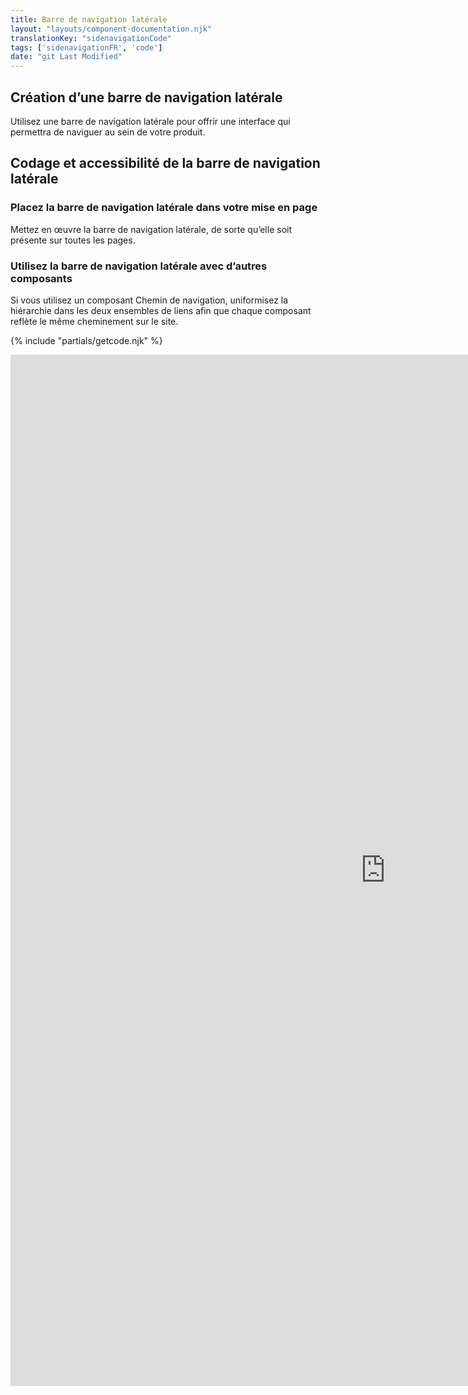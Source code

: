 ```yaml
---
title: Barre de navigation latérale
layout: "layouts/component-documentation.njk"
translationKey: "sidenavigationCode"
tags: ['sidenavigationFR', 'code']
date: "git Last Modified"
---
```


## Création d’une barre de navigation latérale

Utilisez une barre de navigation latérale pour offrir une interface qui permettra de naviguer au sein de votre produit.

## Codage et accessibilité de la barre de navigation latérale

### Placez la barre de navigation latérale dans votre mise en page

Mettez en œuvre la barre de navigation latérale, de sorte qu’elle soit présente sur toutes les pages.

### Utilisez la barre de navigation latérale avec d’autres composants

Si vous utilisez un composant Chemin de navigation, uniformisez la hiérarchie dans les deux ensembles de liens afin que chaque composant reflète le même cheminement sur le site.

{% include "partials/getcode.njk" %}

<iframe
  title="Survol des propriétés et des évènements relatifs à gcds-side-nav."
  src="https://cds-snc.github.io/gcds-components/iframe.html?viewMode=docs&demo=true&singleStory=true&id=components-side-navigation--events-properties"
  width="1200"
  height="1650"
  style="display: block; margin: 0 auto;"
  frameBorder="0"
  allow="clipboard-write"
></iframe>
